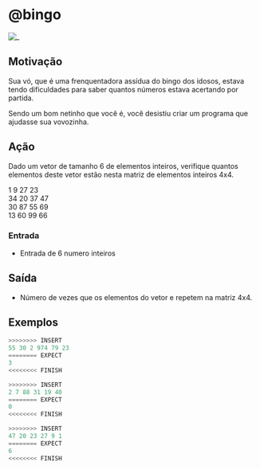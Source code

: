 # @bingo

![_](https://raw.githubusercontent.com/qxcodefup/arcade/master/base/bingo/cover.jpg)

## Motivação

Sua vó, que é uma frenquentadora assídua do bingo dos idosos, estava tendo dificuldades para saber quantos números estava acertando por partida.

Sendo um bom netinho que você é, você desistiu criar um programa que ajudasse sua vovozinha.

## Ação

Dado um vetor de tamanho 6 de elementos inteiros, verifique quantos elementos deste vetor estão nesta matriz de elementos inteiros 4x4.

1 9 27 23  
34 20 37 47  
30 87 55 69  
13 60 99 66

### Entrada

* Entrada de 6 numero inteiros

## Saída

* Número de vezes que os elementos do vetor e repetem na matriz 4x4.  

## Exemplos

``` py
>>>>>>>> INSERT
55 30 2 974 79 23
======== EXPECT
3
<<<<<<<< FINISH
```

```py
>>>>>>>> INSERT
2 7 88 31 19 40
======== EXPECT
0
<<<<<<<< FINISH
```

```py
>>>>>>>> INSERT
47 20 23 27 9 1
======== EXPECT
6
<<<<<<<< FINISH
```
